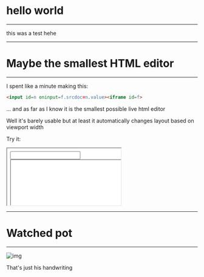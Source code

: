 # hello world
___
this was a test hehe
***
# Maybe the smallest HTML editor
___
I spent like a minute making this:
```html
<input id=n oninput=f.srcdoc=n.value><iframe id=f>
```
... and as far as I know it is the smallest possible live html editor

Well it's barely usable but at least it automatically changes layout based on viewport width

Try it:
<iframe sandbox="allow-scripts" style="background-color:white" srcdoc="<input id=n oninput=f.srcdoc=n.value><iframe id=f>"></iframe>

***
# Watched pot
___
![img](https://i.imgur.com/upPZMdi.jpg)

That's just his handwriting